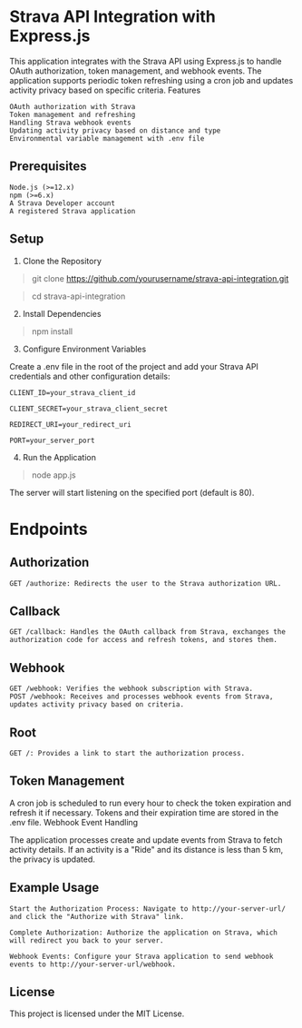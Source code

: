 # Strava API Integration with Express.js

This application integrates with the Strava API using Express.js to handle OAuth authorization, token management, and webhook events. The application supports periodic token refreshing using a cron job and updates activity privacy based on specific criteria.
Features

    OAuth authorization with Strava
    Token management and refreshing
    Handling Strava webhook events
    Updating activity privacy based on distance and type
    Environmental variable management with .env file

## Prerequisites

    Node.js (>=12.x)
    npm (>=6.x)
    A Strava Developer account
    A registered Strava application

## Setup
1. Clone the Repository

> git clone https://github.com/yourusername/strava-api-integration.git

> cd strava-api-integration

2. Install Dependencies



> npm install

3. Configure Environment Variables

Create a .env file in the root of the project and add your Strava API credentials and other configuration details:


`CLIENT_ID=your_strava_client_id`

`CLIENT_SECRET=your_strava_client_secret`

`REDIRECT_URI=your_redirect_uri`

`PORT=your_server_port`

4. Run the Application

> node app.js

The server will start listening on the specified port (default is 80).

# Endpoints
## Authorization

    GET /authorize: Redirects the user to the Strava authorization URL.

## Callback

    GET /callback: Handles the OAuth callback from Strava, exchanges the authorization code for access and refresh tokens, and stores them.

## Webhook

    GET /webhook: Verifies the webhook subscription with Strava.
    POST /webhook: Receives and processes webhook events from Strava, updates activity privacy based on criteria.

## Root

    GET /: Provides a link to start the authorization process.

## Token Management

A cron job is scheduled to run every hour to check the token expiration and refresh it if necessary. Tokens and their expiration time are stored in the .env file.
Webhook Event Handling

The application processes create and update events from Strava to fetch activity details. If an activity is a "Ride" and its distance is less than 5 km, the privacy is updated.

## Example Usage

    Start the Authorization Process: Navigate to http://your-server-url/ and click the "Authorize with Strava" link.

    Complete Authorization: Authorize the application on Strava, which will redirect you back to your server.

    Webhook Events: Configure your Strava application to send webhook events to http://your-server-url/webhook.
## License

This project is licensed under the MIT License.
